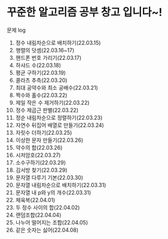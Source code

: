 # 꾸준한 알고리즘 공부 창고 입니다~!
문제 log<br>
1. 정수 내림차순으로 배치하기(22.03.15)<br>
2. 행렬의 덧셈(22.03.16~17)<br>
3. 핸드폰 번호 가리기(22.03.17)<br>
4. 하샤드 수(22.03.18)<br>
5. 평균 구하기(22.03.19)</br>
6. 콜라츠 추측(22.03.20)</br>
7. 최대 공약수와 최소 공배수(22.03.21)</br>
8. 짝수와 홀수(22.03.22)</br>
9. 제일 작은 수 제거하기(22.03.22)</br>
10. 정수 제곱근 판별(22.03.22)</br>
11. 정순 내림차순으로 정렬하기(22.03.23)</br>
12. 자연수 뒤집어 배열로 만들기(22.03.24)</br>
13. 자릿수 더하기(22.03.25)</br>
14. 이상한 문자 만들기(22.03.26)</br>
15. 약수의 합(22.03.26)</br>
16. 시저암호(22.03.27)</br>
17. 소수구하기(22.03.29)</br>
18. 김서방 찾기(22.03.29)</br>
19. 문자열 다루기 기본(22.03.30)</br>
20. 문자열 내림차순으로 배치하기(22.03.31)</br>
21. 문자열 내 p와 y의 개수(22.03.31)</br>
22. 체육복(22.04.01)</br>
23. 두 정수 사이의 합(22.04.02)</br>
24. 랜덤조합(22.04.04)</br>
25. 나누어 떨어지는 조합(22.04.05)</br>
26. 같은 숫자는 싫어(22.04.08)</br>